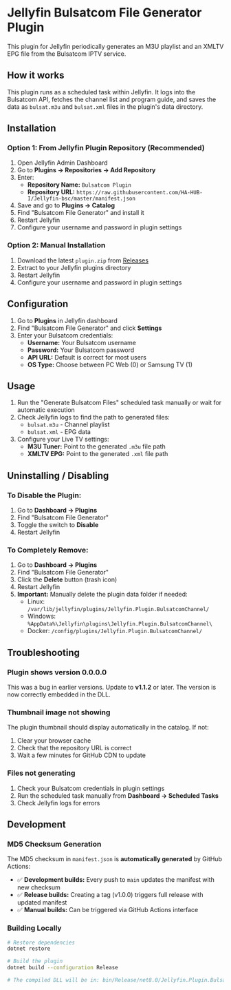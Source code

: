 # Jellyfin Bulsatcom File Generator Plugin

This plugin for Jellyfin periodically generates an M3U playlist and an XMLTV EPG file from the Bulsatcom IPTV service.

## How it works

This plugin runs as a scheduled task within Jellyfin. It logs into the Bulsatcom API, fetches the channel list and program guide, and saves the data as `bulsat.m3u` and `bulsat.xml` files in the plugin's data directory.

## Installation

### Option 1: From Jellyfin Plugin Repository (Recommended)

1. Open Jellyfin Admin Dashboard
2. Go to **Plugins → Repositories → Add Repository**
3. Enter:
   - **Repository Name:** `Bulsatcom Plugin`
   - **Repository URL:** `https://raw.githubusercontent.com/HA-HUB-I/Jellyfin-bsc/master/manifest.json`
4. Save and go to **Plugins → Catalog**
5. Find "Bulsatcom File Generator" and install it
6. Restart Jellyfin
7. Configure your username and password in plugin settings

### Option 2: Manual Installation

1. Download the latest `plugin.zip` from [Releases](https://github.com/HA-HUB-I/Jellyfin-bsc/releases)
2. Extract to your Jellyfin plugins directory
3. Restart Jellyfin
4. Configure your username and password in plugin settings

## Configuration

1. Go to **Plugins** in Jellyfin dashboard
2. Find "Bulsatcom File Generator" and click **Settings**
3. Enter your Bulsatcom credentials:
   - **Username:** Your Bulsatcom username
   - **Password:** Your Bulsatcom password
   - **API URL:** Default is correct for most users
   - **OS Type:** Choose between PC Web (0) or Samsung TV (1)

## Usage

1. Run the "Generate Bulsatcom Files" scheduled task manually or wait for automatic execution
2. Check Jellyfin logs to find the path to generated files:
   - `bulsat.m3u` - Channel playlist
   - `bulsat.xml` - EPG data
3. Configure your Live TV settings:
   - **M3U Tuner:** Point to the generated `.m3u` file path
   - **XMLTV EPG:** Point to the generated `.xml` file path

## Uninstalling / Disabling

### To Disable the Plugin:
1. Go to **Dashboard → Plugins**
2. Find "Bulsatcom File Generator"
3. Toggle the switch to **Disable**
4. Restart Jellyfin

### To Completely Remove:
1. Go to **Dashboard → Plugins**
2. Find "Bulsatcom File Generator"
3. Click the **Delete** button (trash icon)
4. Restart Jellyfin
5. **Important:** Manually delete the plugin data folder if needed:
   - Linux: `/var/lib/jellyfin/plugins/Jellyfin.Plugin.BulsatcomChannel/`
   - Windows: `%AppData%\Jellyfin\plugins\Jellyfin.Plugin.BulsatcomChannel\`
   - Docker: `/config/plugins/Jellyfin.Plugin.BulsatcomChannel/`

## Troubleshooting

### Plugin shows version 0.0.0.0
This was a bug in earlier versions. Update to **v1.1.2** or later. The version is now correctly embedded in the DLL.

### Thumbnail image not showing
The plugin thumbnail should display automatically in the catalog. If not:
1. Clear your browser cache
2. Check that the repository URL is correct
3. Wait a few minutes for GitHub CDN to update

### Files not generating
1. Check your Bulsatcom credentials in plugin settings
2. Run the scheduled task manually from **Dashboard → Scheduled Tasks**
3. Check Jellyfin logs for errors

## Development

### MD5 Checksum Generation

The MD5 checksum in `manifest.json` is **automatically generated** by GitHub Actions:

- ✅ **Development builds:** Every push to `main` updates the manifest with new checksum
- ✅ **Release builds:** Creating a tag (v1.0.0) triggers full release with updated manifest
- ✅ **Manual builds:** Can be triggered via GitHub Actions interface

### Building Locally

```bash
# Restore dependencies
dotnet restore

# Build the plugin
dotnet build --configuration Release

# The compiled DLL will be in: bin/Release/net8.0/Jellyfin.Plugin.BulsatcomChannel.dll
```
